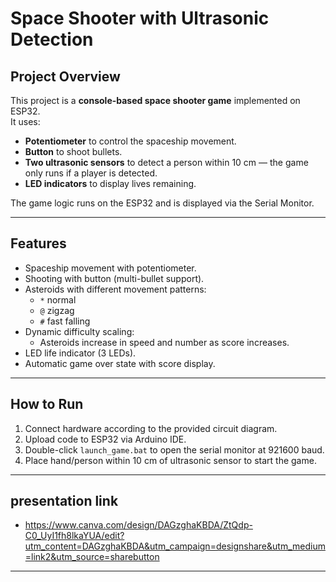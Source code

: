# Space Shooter with Ultrasonic Detection

## Project Overview
This project is a **console-based space shooter game** implemented on ESP32.  
It uses:
- **Potentiometer** to control the spaceship movement.
- **Button** to shoot bullets.
- **Two ultrasonic sensors** to detect a person within 10 cm — the game only runs if a player is detected.
- **LED indicators** to display lives remaining.

The game logic runs on the ESP32 and is displayed via the Serial Monitor.

---
## Features
- Spaceship movement with potentiometer.
- Shooting with button (multi-bullet support).
- Asteroids with different movement patterns:
  - `*` normal
  - `@` zigzag
  - `#` fast falling
- Dynamic difficulty scaling:
  - Asteroids increase in speed and number as score increases.
- LED life indicator (3 LEDs).
- Automatic game over state with score display.

---

## How to Run
1. Connect hardware according to the provided circuit diagram.  
2. Upload code to ESP32 via Arduino IDE.  
3. Double-click `launch_game.bat` to open the serial monitor at 921600 baud.  
4. Place hand/person within 10 cm of ultrasonic sensor to start the game.  

---

## presentation link
- https://www.canva.com/design/DAGzghaKBDA/ZtQdp-C0_UyI1fh8lkaYUA/edit?utm_content=DAGzghaKBDA&utm_campaign=designshare&utm_medium=link2&utm_source=sharebutton

---
